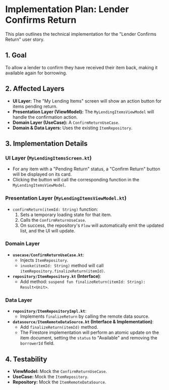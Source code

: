 # Implementation Plan: Lender Confirms Return

This plan outlines the technical implementation for the "Lender Confirms Return" user story.

## 1. Goal

To allow a lender to confirm they have received their item back, making it available again for borrowing.

## 2. Affected Layers

*   **UI Layer:** The "My Lending Items" screen will show an action button for items pending return.
*   **Presentation Layer (ViewModel):** The `MyLendingItemsViewModel` will handle the confirmation action.
*   **Domain Layer (UseCase):** A `ConfirmReturnUseCase`.
*   **Domain & Data Layers:** Uses the existing `ItemRepository`.

## 3. Implementation Details

### UI Layer (`MyLendingItemsScreen.kt`)

*   For any item with a "Pending Return" status, a "Confirm Return" button will be displayed on its card.
*   Clicking the button will call the corresponding function in the `MyLendingItemsViewModel`.

### Presentation Layer (`MyLendingItemsViewModel.kt`)

*   `confirmReturn(itemId: String)` function:
    1.  Sets a temporary loading state for that item.
    2.  Calls the `ConfirmReturnUseCase`.
    3.  On success, the repository's `Flow` will automatically emit the updated list, and the UI will update.

### Domain Layer

*   **`usecase/ConfirmReturnUseCase.kt`**:
    *   Injects `ItemRepository`.
    *   `invoke(itemId: String)` method will call `itemRepository.finalizeReturn(itemId)`.
*   **`repository/ItemRepository.kt` (Interface)**:
    *   Add method: `suspend fun finalizeReturn(itemId: String): Result<Unit>`.

### Data Layer

*   **`repository/ItemRepositoryImpl.kt`**:
    *   Implements `finalizeReturn` by calling the remote data source.
*   **`datasource/ItemRemoteDataSource.kt` (Interface & Implementation)**:
    *   Add `finalizeReturn(itemId)` method.
    *   The Firestore implementation will perform an atomic update on the item document, setting the `status` to "Available" and removing the `borrowerId` field.

## 4. Testability

*   **ViewModel:** Mock the `ConfirmReturnUseCase`.
*   **UseCase:** Mock the `ItemRepository`.
*   **Repository:** Mock the `ItemRemoteDataSource`.
